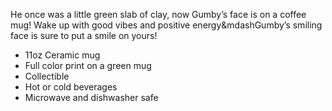 He once was a little green slab of clay, now Gumby’s face is on a coffee mug! Wake up with good vibes and positive energy&mdashGumby’s smiling face is sure to put a smile on yours!

- 11oz Ceramic mug
- Full color print on a green mug
- Collectible
- Hot or cold beverages
- Microwave and dishwasher safe